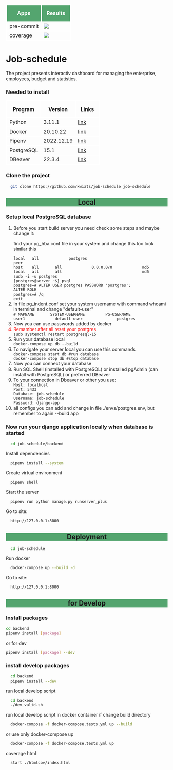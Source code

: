 <!-- markdownlint-disable MD033 MD022 MD001 MD041 -->
<head>
<style>
    table {
        border-collapse: collapse;
        width: 100%;
    }
    div {
        background-color: #1F1F1F;
    }
    tr, th {
        border: 3px solid #ffffff;
        padding: 15px;
    }
    .table-title {
        text-align: center;
        color:#ffffff;
        margin: 15px;
        padding: 15px;
        background-color:#54A56F;
    }
    h2 {
        background-color:#54A56F;
        text-align: center;
    }
</style>
</head>
<table>
    <tr>
        <th class="table-title">Apps</th>
        <th class="table-title">Results</th>
    </tr>
    <tr>
        <td>pre-commit</td>
        <td><a href="https://results.pre-commit.ci/latest/github/wspolny-projekt/job-schedule/main"><img src="https://results.pre-commit.ci/badge/github/wspolny-projekt/job-schedule/main.svg"></a></td>
    </tr>
    <tr>
        <td>coverage</td>
        <td><a href="https://coveralls.io/github/Dashboard-Manager/job-schedule?branch=main"><img src="https://coveralls.io/repos/github/Dashboard-Manager/job-schedule/badge.svg?branch=main"></a></td>
    </tr>
</table>

# Job-schedule
The project presents interactiv dashboard for managing the enterprise, employees, budget and statistics.
### Needed to install
| Program | Version | Links |
| ----------- | ----------- | ----------- |
| Python | 3.11.1 | [link](https://www.python.org/downloads/) |
| Docker | 20.10.22 | [link](https://docs.docker.com/compose/install/) |
| Pipenv | 2022.12.19 | [link](https://pypi.org/project/pipenv/#installation) |
| PostgreSQL | 15.1 | [link](https://www.enterprisedb.com/downloads/postgres-postgresql-downloads) |
| DBeaver | 22.3.4 | [link](https://dbeaver.io/download)
### Clone the project

```bash
  git clone https://github.com/kwiats/job-schedule job-schedule
```

## Local

### Setup local PostgreSQL database

<ol>
  <li>Before you start build server you need check some steps and maybe change it:</li>
  <p>find your pg_hba.conf file in your system and change this too look similar this</p>
  <code>local   all             postgres                                peer</code><br>
  <code>host    all       all             0.0.0.0/0             md5</code><br>
  <code>local   all       all                                   md5</code><br>
  <code>sudo -i -u postgres</code><br>
  <code>[postgres@server ~$] psql</code><br>
  <code>postgres=# ALTER USER postgres PASSWORD 'postgres';</code><br>
  <code>ALTER ROLE</code><br>
  <code>postgres=# /q</code><br>
  <code>exit</code><br>
  <li>In file pg_indent.conf set your system username with command whoami in terminal and change "default-user"</li>
  <code># MAPNAME       SYSTEM-USERNAME         PG-USERNAME</code><br>
  <code>user1             default-user               postgres</code><br>
  <li>Now you can use passwords added by docker</li>
  <li style="color:red;">Remamber after all reset your postgres</li>
  <code>sudo systemctl restart postgresql-15</code><br>
  <li>Run your database local</li>
  <code>docker-compose up db --build</code>
  <li>To navigate your server local you can use this commands</li>
  <code>docker-compose start db #run database</code><br>
  <code>docker-compose stop db #stop database</code>
  <li>Now you can connect your database</li>
  <li>Run SQL Shell (installed with PostgreSQL) or installed pgAdmin (can install with PostgreSQL) or preferred DBeaver</li>
  <li>To your connection in Dbeaver or other you use:</li>
  <code>Host: localhost</code><br>
  <code>Port: 5433</code><br>
  <code>Database: job-schedule</code><br>
  <code>Username: job-schedule</code><br>
  <code>Password: django-app</code><br>
  <li>all configs you can add and change in file ./envs/postgres.env, but remember to again --build app</li>
</ol>

### Now run your django application locally when database is started

```bash
  cd job-schedule/backend
```

Install dependencies

```bash
  pipenv install --system
```

Create virtual environment

```bash
  pipenv shell
```

Start the server

```bash
  pipenv run python manage.py runserver_plus
```

Go to site:

```bash
  http://127.0.0.1:8000
```

## Deployment

```bash
  cd job-schedule
```

Run docker

```bash
  docker-compose up --build -d
```

Go to site:

```bash
  http://127.0.0.1:8000
```


## for Develop
### Install packages

```bash
cd backend
pipenv install [package]
```

or for dev

```bash
pipenv install [package] --dev
```

### install develop packages

```bash
  cd backend
  pipenv install --dev
```

run local develop script

```bash
  cd backend
  ./dev_valid.sh
```

run local develop script in docker container if change build directory

```bash
  docker-compose -f docker-compose.tests.yml up --build
```

or use only docker-compose up

```bash
  docker-compose -f docker-compose.tests.yml up
```

coverage html

```bash
  start ./htmlcov/index.html
```
